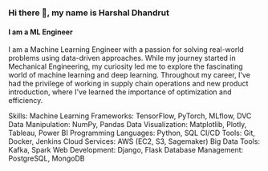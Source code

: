 ### Hi there 👋, my name is Harshal Dhandrut
#### I am a ML Engineer 

I am a Machine Learning Engineer with a passion for solving real-world problems using data-driven approaches. While my journey started in Mechanical Engineering, my curiosity led me to explore the fascinating world of machine learning and deep learning. Throughout my career, I've had the privilege of working in supply chain operations and new product introduction, where I've learned the importance of optimization and efficiency.

Skills: 
Machine Learning Frameworks: TensorFlow, PyTorch, MLflow, DVC 
Data Manipulation: NumPy, Pandas Data Visualization: Matplotlib, Plotly, Tableau, Power BI 
Programming Languages: Python, SQL CI/CD Tools: Git, Docker, Jenkins 
Cloud Services: AWS (EC2, S3, Sagemaker) 
Big Data Tools: Kafka, Spark 
Web Development: Django, Flask Database Management: PostgreSQL, MongoDB







